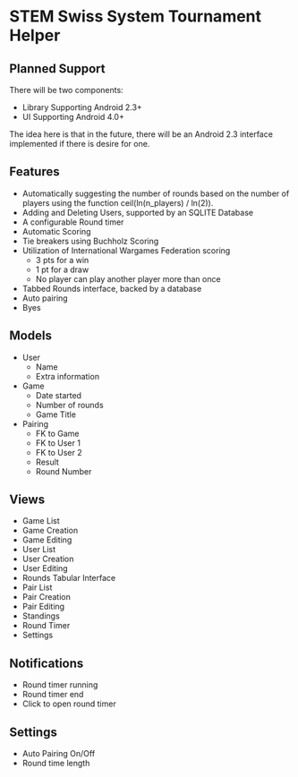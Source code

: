 # STEM Swiss System Tournament Helper

## Planned Support

There will be two components:

 * Library Supporting Android 2.3+
 * UI Supporting Android 4.0+

The idea here is that in the future, there will be an Android 2.3 interface
implemented if there is desire for one.

## Features

 * Automatically suggesting the number of rounds based on the number of players
   using the function ceil(ln(n_players) / ln(2)).
 * Adding and Deleting Users, supported by an SQLITE Database
 * A configurable Round timer
 * Automatic Scoring
 * Tie breakers using Buchholz Scoring
 * Utilization of International Wargames Federation scoring
    * 3 pts for a win
    * 1 pt for a draw
    * No player can play another player more than once
 * Tabbed Rounds interface, backed by a database
 * Auto pairing
 * Byes

## Models

 * User
    * Name
    * Extra information
 * Game
    * Date started
    * Number of rounds
    * Game Title
 * Pairing
    * FK to Game
    * FK to User 1
    * FK to User 2
    * Result
    * Round Number

## Views

 * Game List
 * Game Creation
 * Game Editing
 * User List
 * User Creation
 * User Editing
 * Rounds Tabular Interface
 * Pair List
 * Pair Creation
 * Pair Editing
 * Standings
 * Round Timer
 * Settings

## Notifications

 * Round timer running
 * Round timer end
 * Click to open round timer

## Settings

 * Auto Pairing On/Off
 * Round time length

